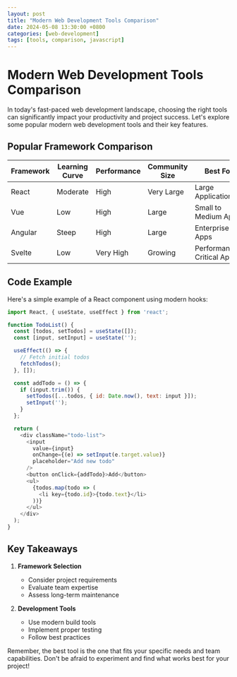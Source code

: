 ```yaml
---
layout: post
title: "Modern Web Development Tools Comparison"
date: 2024-05-08 13:30:00 +0800
categories: [web-development]
tags: [tools, comparison, javascript]
---
```


# Modern Web Development Tools Comparison

In today's fast-paced web development landscape, choosing the right tools can significantly impact your productivity and project success. Let's explore some popular modern web development tools and their key features.

## Popular Framework Comparison

| Framework | Learning Curve | Performance | Community Size | Best For |
|-----------|---------------|-------------|----------------|----------|
| React | Moderate | High | Very Large | Large Applications |
| Vue | Low | High | Large | Small to Medium Apps |
| Angular | Steep | High | Large | Enterprise Apps |
| Svelte | Low | Very High | Growing | Performance-Critical Apps |

## Code Example

Here's a simple example of a React component using modern hooks:

```javascript
import React, { useState, useEffect } from 'react';

function TodoList() {
  const [todos, setTodos] = useState([]);
  const [input, setInput] = useState('');

  useEffect(() => {
    // Fetch initial todos
    fetchTodos();
  }, []);

  const addTodo = () => {
    if (input.trim()) {
      setTodos([...todos, { id: Date.now(), text: input }]);
      setInput('');
    }
  };

  return (
    <div className="todo-list">
      <input
        value={input}
        onChange={(e) => setInput(e.target.value)}
        placeholder="Add new todo"
      />
      <button onClick={addTodo}>Add</button>
      <ul>
        {todos.map(todo => (
          <li key={todo.id}>{todo.text}</li>
        ))}
      </ul>
    </div>
  );
}
```

## Key Takeaways

1. **Framework Selection**
   - Consider project requirements
   - Evaluate team expertise
   - Assess long-term maintenance

2. **Development Tools**
   - Use modern build tools
   - Implement proper testing
   - Follow best practices

Remember, the best tool is the one that fits your specific needs and team capabilities. Don't be afraid to experiment and find what works best for your project! 